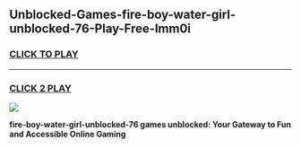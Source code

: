
## Unblocked-Games-fire-boy-water-girl-unblocked-76-Play-Free-lmm0i
<h3>
<a href="https://premium76.site?title=fire-boy-water-girl-unblocked-76&ref=21A">CLICK TO PLAY</a></h3>
<hr>

<h3>
<a href="https://premium76.site?title=fire-boy-water-girl-unblocked-76&ref=21A">CLICK 2 PLAY</a>
  
</h3>

<a href="https://premium76.site?title=fire-boy-water-girl-unblocked-76&ref=21A"><img src="https://clearcache.store/games.png"></a>


**fire-boy-water-girl-unblocked-76 games unblocked: Your Gateway to Fun and Accessible Online Gaming**
